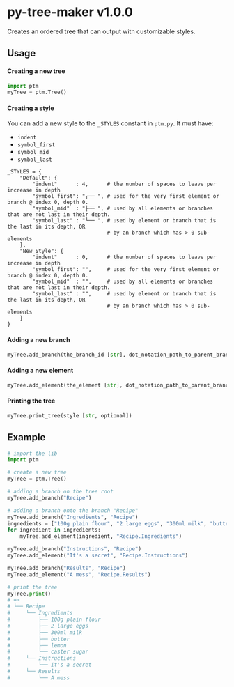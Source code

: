 # py-tree-maker v1.0.0

Creates an ordered tree that can output with customizable styles.

## Usage

#### Creating a new tree

```py
import ptm
myTree = ptm.Tree()
```

#### Creating a style

You can add a new style to the `_STYLES` constant in `ptm.py`. It must have:
* `indent`
* `symbol_first`
* `symbol_mid`
* `symbol_last`

```
_STYLES = {
    "Default": {
        "indent"      : 4,      # the number of spaces to leave per increase in depth
        "symbol_first": "┌── ", # used for the very first element or branch @ index 0, depth 0.
        "symbol_mid"  : "├── ", # used by all elements or branches that are not last in their depth.
        "symbol_last" : "└── ", # used by element or branch that is the last in its depth, OR
                                # by an branch which has > 0 sub-elements
    },
    "New_Style": {
        "indent"      : 0,      # the number of spaces to leave per increase in depth
        "symbol_first": "",     # used for the very first element or branch @ index 0, depth 0.
        "symbol_mid"  : "",     # used by all elements or branches that are not last in their depth.
        "symbol_last" : "",     # used by element or branch that is the last in its depth, OR
                                # by an branch which has > 0 sub-elements
    }
}
```


#### Adding a new branch

```py
myTree.add_branch(the_branch_id [str], dot_notation_path_to_parent_branch [str])
```
#### Adding a new element

```py
myTree.add_element(the_element [str], dot_notation_path_to_parent_branch [str])
```

#### Printing the tree
```py
myTree.print_tree(style [str, optional])
```

## Example

```py
# import the lib
import ptm

# create a new tree
myTree = ptm.Tree()

# adding a branch on the tree root
myTree.add_branch("Recipe")

# adding a branch onto the branch "Recipe"
myTree.add_branch("Ingredients", "Recipe")
ingredients = ["100g plain flour", "2 large eggs", "300ml milk", "butter", "lemon", "caster sugar"]
for ingredient in ingredients:
    myTree.add_element(ingredient, "Recipe.Ingredients")

myTree.add_branch("Instructions", "Recipe")
myTree.add_element("It's a secret", "Recipe.Instructions")

myTree.add_branch("Results", "Recipe")
myTree.add_element("A mess", "Recipe.Results")

# print the tree
myTree.print()
# =>
# └── Recipe
#     └── Ingredients
#         ├── 100g plain flour
#         ├── 2 large eggs
#         ├── 300ml milk
#         ├── butter
#         ├── lemon
#         └── caster sugar
#     └── Instructions
#         └── It's a secret
#     └── Results
#         └── A mess
```
